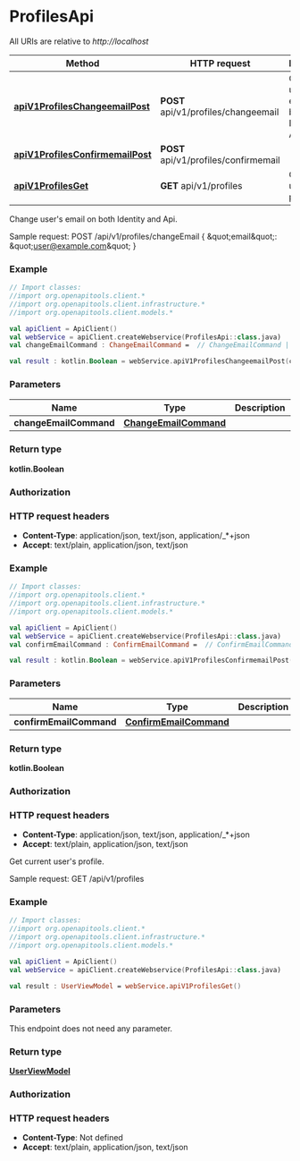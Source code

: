 # ProfilesApi

All URIs are relative to *http://localhost*

Method | HTTP request | Description
------------- | ------------- | -------------
[**apiV1ProfilesChangeemailPost**](ProfilesApi.md#apiV1ProfilesChangeemailPost) | **POST** api/v1/profiles/changeemail | Change user&#39;s email on both Identity and Api.
[**apiV1ProfilesConfirmemailPost**](ProfilesApi.md#apiV1ProfilesConfirmemailPost) | **POST** api/v1/profiles/confirmemail | 
[**apiV1ProfilesGet**](ProfilesApi.md#apiV1ProfilesGet) | **GET** api/v1/profiles | Get current user&#39;s profile.



Change user&#39;s email on both Identity and Api.

Sample request:        POST /api/v1/profiles/changeEmail      {          \&quot;email\&quot;: \&quot;user@example.com\&quot;      }

### Example
```kotlin
// Import classes:
//import org.openapitools.client.*
//import org.openapitools.client.infrastructure.*
//import org.openapitools.client.models.*

val apiClient = ApiClient()
val webService = apiClient.createWebservice(ProfilesApi::class.java)
val changeEmailCommand : ChangeEmailCommand =  // ChangeEmailCommand | 

val result : kotlin.Boolean = webService.apiV1ProfilesChangeemailPost(changeEmailCommand)
```

### Parameters

Name | Type | Description  | Notes
------------- | ------------- | ------------- | -------------
 **changeEmailCommand** | [**ChangeEmailCommand**](ChangeEmailCommand.md)|  | [optional]

### Return type

**kotlin.Boolean**

### Authorization



### HTTP request headers

 - **Content-Type**: application/json, text/json, application/_*+json
 - **Accept**: text/plain, application/json, text/json




### Example
```kotlin
// Import classes:
//import org.openapitools.client.*
//import org.openapitools.client.infrastructure.*
//import org.openapitools.client.models.*

val apiClient = ApiClient()
val webService = apiClient.createWebservice(ProfilesApi::class.java)
val confirmEmailCommand : ConfirmEmailCommand =  // ConfirmEmailCommand | 

val result : kotlin.Boolean = webService.apiV1ProfilesConfirmemailPost(confirmEmailCommand)
```

### Parameters

Name | Type | Description  | Notes
------------- | ------------- | ------------- | -------------
 **confirmEmailCommand** | [**ConfirmEmailCommand**](ConfirmEmailCommand.md)|  | [optional]

### Return type

**kotlin.Boolean**

### Authorization



### HTTP request headers

 - **Content-Type**: application/json, text/json, application/_*+json
 - **Accept**: text/plain, application/json, text/json


Get current user&#39;s profile.

Sample request:        GET /api/v1/profiles

### Example
```kotlin
// Import classes:
//import org.openapitools.client.*
//import org.openapitools.client.infrastructure.*
//import org.openapitools.client.models.*

val apiClient = ApiClient()
val webService = apiClient.createWebservice(ProfilesApi::class.java)

val result : UserViewModel = webService.apiV1ProfilesGet()
```

### Parameters
This endpoint does not need any parameter.

### Return type

[**UserViewModel**](UserViewModel.md)

### Authorization



### HTTP request headers

 - **Content-Type**: Not defined
 - **Accept**: text/plain, application/json, text/json


